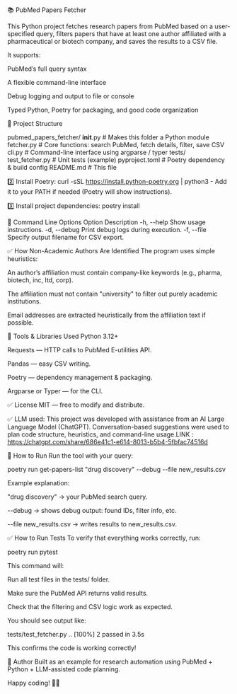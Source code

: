 📚 PubMed Papers Fetcher


This Python project fetches research papers from PubMed based on a user-specified query, filters papers that have at least one author affiliated with a pharmaceutical or biotech company, and saves the results to a CSV file.

It supports:

PubMed’s full query syntax

A flexible command-line interface

Debug logging and output to file or console

Typed Python, Poetry for packaging, and good code organization

📂 Project Structure

pubmed_papers_fetcher/
  __init__.py            # Makes this folder a Python module
  fetcher.py             # Core functions: search PubMed, fetch details, filter, save CSV
  cli.py                 # Command-line interface using argparse / typer
tests/
  test_fetcher.py        # Unit tests (example)
pyproject.toml           # Poetry dependency & build config
README.md                # This file

2️⃣ Install Poetry:
curl -sSL https://install.python-poetry.org | python3 -
Add it to your PATH if needed (Poetry will show instructions).

3️⃣ Install project dependencies:
poetry install


📌 Command Line Options
Option	Description
-h, --help	Show usage instructions.
-d, --debug	Print debug logs during execution.
-f, --file	Specify output filename for CSV export.



✅ How Non-Academic Authors Are Identified
The program uses simple heuristics:

An author’s affiliation must contain company-like keywords (e.g., pharma, biotech, inc, ltd, corp).

The affiliation must not contain "university" to filter out purely academic institutions.

Email addresses are extracted heuristically from the affiliation text if possible.




🔬 Tools & Libraries Used
Python 3.12+

Requests — HTTP calls to PubMed E-utilities API.

Pandas — easy CSV writing.

Poetry — dependency management & packaging.

Argparse or Typer — for the CLI.

✅ License
MIT — free to modify and distribute.

✅ LLM used: This project was developed with assistance from an AI Large Language Model (ChatGPT). Conversation-based suggestions were used to plan code structure, heuristics, and command-line usage.LINK : https://chatgpt.com/share/686e41c1-e614-8013-b5b4-5fbfac74516d

🚀 How to Run
Run the tool with your query:

poetry run get-papers-list "drug discovery" --debug --file new_results.csv


Example explanation:

"drug discovery" → your PubMed search query.

--debug → shows debug output: found IDs, filter info, etc.

--file new_results.csv → writes results to new_results.csv.



✅ How to Run Tests
To verify that everything works correctly, run:

poetry run pytest

This command will:

Run all test files in the tests/ folder.

Make sure the PubMed API returns valid results.

Check that the filtering and CSV logic work as expected.

You should see output like:

tests/test_fetcher.py ..   [100%]
2 passed in 3.5s

This confirms the code is working correctly!


👋 Author
Built as an example for research automation using PubMed + Python + LLM-assisted code planning.

Happy coding! 🔬✨
